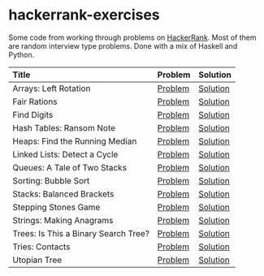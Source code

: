 # hackerrank-exercises
Some code from working through problems on [HackerRank](https://www.hackerrank.com). Most of them are random interview type problems. Done with a mix of Haskell and Python.

| Title | Problem | Solution |
| :---- | :------ | :------- |
| Arrays: Left Rotation | [Problem](https://www.hackerrank.com/challenges/ctci-array-left-rotation) | [Solution](https://github.com/nbrendler/hackerrank-exercises/blob/master/array-left-rotation/Main.hs) |
| Fair Rations | [Problem](https://www.hackerrank.com/challenges/fair-rations) | [Solution](https://github.com/nbrendler/hackerrank-exercises/blob/master/fair-rations/Main.hs) |
| Find Digits | [Problem](https://www.hackerrank.com/challenges/find-digits) | [Solution](https://github.com/nbrendler/hackerrank-exercises/blob/master/find-digits/Main.hs) |
| Hash Tables: Ransom Note | [Problem](https://www.hackerrank.com/challenges/ctci-ransom-note) | [Solution](https://github.com/nbrendler/hackerrank-exercises/blob/master/ransom-note/Main.hs) |
| Heaps: Find the Running Median | [Problem](https://www.hackerrank.com/challenges/ctci-find-the-running-median) | [Solution](https://github.com/nbrendler/hackerrank-exercises/blob/master/find-the-running-median/main.py) |
| Linked Lists: Detect a Cycle | [Problem](https://www.hackerrank.com/challenges/ctci-linked-list-cycle) | [Solution](https://github.com/nbrendler/hackerrank-exercises/blob/master/linked-list-cycle/main.py) |
| Queues: A Tale of Two Stacks | [Problem](https://www.hackerrank.com/challenges/ctci-queue-using-two-stacks) | [Solution](https://github.com/nbrendler/hackerrank-exercises/blob/master/queue-using-two-stacks/Main.hs) |
| Sorting: Bubble Sort | [Problem](https://www.hackerrank.com/challenges/ctci-bubble-sort) | [Solution](https://github.com/nbrendler/hackerrank-exercises/blob/master/bubble-sort/Main.hs) |
| Stacks: Balanced Brackets | [Problem](https://www.hackerrank.com/challenges/ctci-balanced-brackets) | [Solution](https://github.com/nbrendler/hackerrank-exercises/blob/master/balanced-brackets/Main.hs) |
| Stepping Stones Game | [Problem](https://www.hackerrank.com/challenges/stepping-stones-game) | [Solution](https://github.com/nbrendler/hackerrank-exercises/blob/master/stepping-stones-game/Main.hs) |
| Strings: Making Anagrams | [Problem](https://www.hackerrank.com/challenges/ctci-making-anagrams) | [Solution](https://github.com/nbrendler/hackerrank-exercises/blob/master/making-anagrams/Main.hs) |
| Trees: Is This a Binary Search Tree? | [Problem](https://www.hackerrank.com/challenges/ctci-is-binary-search-tree) | [Solution](https://github.com/nbrendler/hackerrank-exercises/blob/master/is-binary-search-tree/main.py) |
| Tries: Contacts | [Problem](https://www.hackerrank.com/challenges/ctci-contacts) | [Solution](https://github.com/nbrendler/hackerrank-exercises/blob/master/tries-contacts/Main.hs) |
| Utopian Tree | [Problem](https://www.hackerrank.com/challenges/utopian-tree) | [Solution](https://github.com/nbrendler/hackerrank-exercises/blob/master/utopian-tree/Main.hs) |

